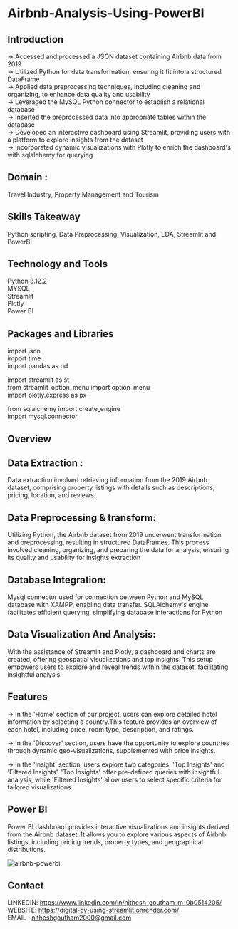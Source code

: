# Airbnb-Analysis-Using-PowerBI

## Introduction

-> Accessed and processed a JSON dataset containing Airbnb data from 2019    
-> Utilized Python for data transformation, ensuring it fit into a structured DataFrame   
-> Applied data preprocessing techniques, including cleaning and organizing, to enhance data quality and usability   
-> Leveraged the MySQL Python connector to establish a relational database   
-> Inserted the preprocessed data into appropriate tables within the database   
-> Developed an interactive dashboard using Streamlit, providing users with a platform to explore insights from the dataset   
-> Incorporated dynamic visualizations with Plotly to enrich the dashboard's with sqlalchemy for querying  

## Domain : 

Travel Industry, Property Management and Tourism

## Skills Takeaway

Python scripting, Data Preprocessing, Visualization, EDA, Streamlit and PowerBI

## Technology and Tools

Python 3.12.2    
MYSQL   
Streamlit   
Plotly   
Power BI   

## Packages and Libraries

import json   
import time   
import pandas as pd   

import streamlit as st   
from streamlit_option_menu import option_menu   
import plotly.express as px   

from sqlalchemy import create_engine   
import mysql.connector

## Overview

## Data Extraction :

Data extraction involved retrieving information from the 2019 Airbnb dataset, comprising property listings with details such as descriptions, pricing, location, and reviews.

## Data Preprocessing & transform:

Utilizing Python, the Airbnb dataset from 2019 underwent transformation and preprocessing, resulting in structured DataFrames. This process involved cleaning, organizing, and preparing the data for analysis, ensuring its quality and usability for insights extraction

## Database Integration:

Mysql connector used for connection between Python and MySQL database with XAMPP, enabling data transfer. SQLAlchemy's engine facilitates efficient querying, simplifying database interactions for Python

## Data Visualization And Analysis:

With the assistance of Streamlit and Plotly, a dashboard and charts are created, offering geospatial visualizations and top insights. This setup empowers users to explore and reveal trends within the dataset, facilitating insightful analysis.

## Features

-> In the 'Home' section of our project, users can explore detailed hotel information by selecting a country.This feature provides an overview of each hotel, including price, room type, description, and ratings.

-> In the 'Discover' section, users have the opportunity to explore countries through dynamic geo-visualizations, supplemented with price insights. 

-> In the 'Insight' section, users explore two categories: 'Top Insights' and 'Filtered Insights'. 'Top Insights' offer pre-defined queries with insightful analysis, while 'Filtered Insights' allow users to select specific criteria for tailored visualizations

## Power BI

Power BI dashboard provides interactive visualizations and insights derived from the Airbnb dataset. It allows you to explore various aspects of Airbnb listings, including pricing trends, property types, and geographical distributions.  


![airbnb-powerbi](https://github.com/user-attachments/assets/297feb38-05cd-4edc-8a4d-6072c703f4e2)


## Contact

LINKEDIN: https://www.linkedin.com/in/nithesh-goutham-m-0b0514205/   
WEBSITE: https://digital-cv-using-streamlit.onrender.com/   
EMAIL : nitheshgoutham2000@gmail.com

